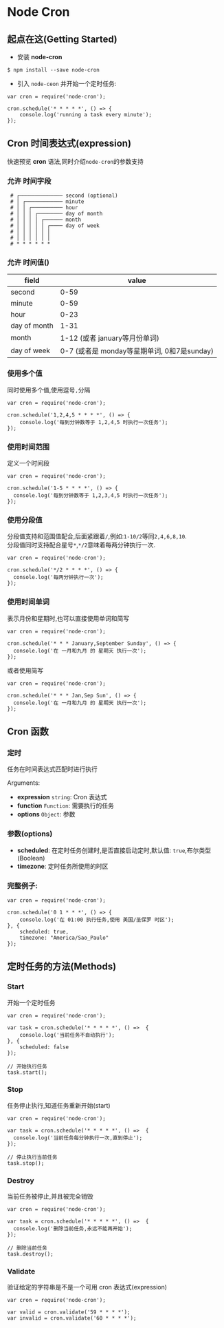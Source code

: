 # Node Cron

## 起点在这(Getting Started)

* 安装 **node-cron**

```shell
$ npm install --save node-cron
```

* 引入 `node-ceon` 并开始一个定时任务:

```node
var cron = require('node-cron');

cron.schedule('* * * * *', () => {
    console.log('running a task every minute');
});
```

## Cron 时间表达式(expression)

快速预览 **cron** 语法,同时介绍`node-cron`的参数支持

### 允许 时间字段
```
 # ┌────────────── second (optional)
 # │ ┌──────────── minute
 # │ │ ┌────────── hour
 # │ │ │ ┌──────── day of month
 # │ │ │ │ ┌────── month
 # │ │ │ │ │ ┌──── day of week
 # │ │ │ │ │ │
 # │ │ │ │ │ │
 # * * * * * *
```

### 允许 时间值()

field |value
---|---
second|0-59
minute|0-59
hour|0-23
day of month|1-31
month|1-12 (或者 january等月份单词)
day of week|0-7 (或者是 monday等星期单词, 0和7是sunday)

### 使用多个值

同时使用多个值,使用逗号`,`分隔

```node
var cron = require('node-cron');

cron.schedule('1,2,4,5 * * * *', () => {
    console.log('每到分钟数等于 1,2,4,5 时执行一次任务');
});
```

### 使用时间范围

定义一个时间段

```node
var cron = require('node-cron');
 
cron.schedule('1-5 * * * *', () => {
  console.log('每到分钟数等于 1,2,3,4,5 时执行一次任务');
});
```

### 使用分段值

分段值支持和范围值配合,后面紧跟着`/`,例如:`1-10/2`等同`2,4,6,8,10`.<br>
分段值同时支持配合星号`*`,`*/2`意味着每两分钟执行一次.

```node
var cron = require('node-cron');
 
cron.schedule('*/2 * * * *', () => {
  console.log('每两分钟执行一次');
});
```

### 使用时间单词

表示月份和星期时,也可以直接使用单词和简写

```node
var cron = require('node-cron');
 
cron.schedule('* * * January,September Sunday', () => {
  console.log('在 一月和九月 的 星期天 执行一次');
});
```

或者使用简写
```node
var cron = require('node-cron');
 
cron.schedule('* * * Jan,Sep Sun', () => {
  console.log('在 一月和九月 的 星期天 执行一次');
});
```

## Cron 函数

### 定时

任务在时间表达式匹配时进行执行

Arguments:

* **expression** `string`: Cron 表达式
* **function** `Function`: 需要执行的任务
* **options** `Object`: 参数

### 参数(options)

* **scheduled**: 在定时任务创建时,是否直接启动定时,默认值: `true`,布尔类型(Boolean)
* **timezone**: 定时任务所使用的时区

### 完整例子:

```node
var cron = require('node-cron');

cron.schedule('0 1 * * *', () => {
    console.log('在 01:00 执行任务,使用 美国/圣保罗 时区');
}, {
    scheduled: true,
    timezone: "America/Sao_Paulo"
});
```
## 定时任务的方法(Methods)

### Start

开始一个定时任务<br>

```node
var cron = require('node-cron');

var task = cron.schedule('* * * * *', () =>  {
    console.log('当前任务不自动执行');
}, {
    scheduled: false
});
 
// 开始执行任务
task.start();
```

### Stop

任务停止执行,知道任务重新开始(start)

```node
var cron = require('node-cron');
 
var task = cron.schedule('* * * * *', () =>  {
  console.log('当前任务每分钟执行一次,直到停止');
});
 
// 停止执行当前任务
task.stop();
```

### Destroy

当前任务被停止,并且被完全销毁

```node
var cron = require('node-cron');
 
var task = cron.schedule('* * * * *', () =>  {
  console.log('删除当前任务,永远不能再开始');
});
 
// 删除当前任务
task.destroy();
```

### Validate

验证给定的字符串是不是一个可用 cron 表达式(expression)

```node
var cron = require('node-cron');
 
var valid = cron.validate('59 * * * *');
var invalid = cron.validate('60 * * * *');
```